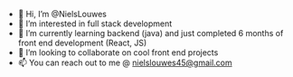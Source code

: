 - 👋 Hi, I’m @NielsLouwes
- 👀 I’m interested in full stack development
- 🌱 I’m currently learning backend (java) and just completed 6 months of front end development (React, JS)
- 💞️ I’m looking to collaborate on cool front end projects
- 📫 You can reach out to me @ nielslouwes45@gmail.com

<!---
NielsLouwes/NielsLouwes is a ✨ special ✨ repository because its `README.md` (this file) appears on your GitHub profile.
You can click the Preview link to take a look at your changes.
--->
